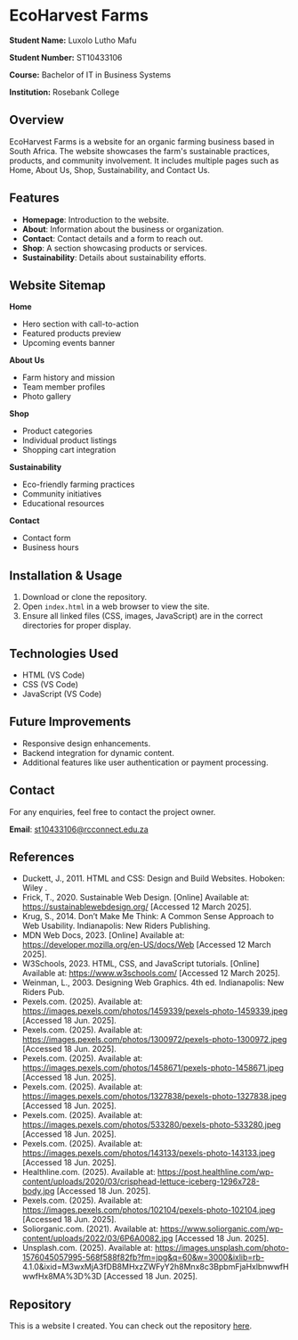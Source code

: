 # EcoHarvest Farms

**Student Name:** Luxolo Lutho Mafu

**Student Number:** ST10433106

**Course:** Bachelor of IT in Business Systems

**Institution:** Rosebank College

## Overview
EcoHarvest Farms is a website for an organic farming business based in South Africa. The website showcases the farm's sustainable practices, products, and community involvement. It includes multiple pages such as Home, About Us, Shop, Sustainability, and Contact Us.

## Features
- **Homepage**: Introduction to the website.
- **About**: Information about the business or organization.
- **Contact**: Contact details and a form to reach out.
- **Shop**: A section showcasing products or services.
- **Sustainability**: Details about sustainability efforts.

## Website Sitemap
**Home**
- Hero section with call-to-action
- Featured products preview
- Upcoming events banner

**About Us**
- Farm history and mission
- Team member profiles
- Photo gallery

**Shop**
- Product categories
- Individual product listings
- Shopping cart integration

**Sustainability**
- Eco-friendly farming practices
- Community initiatives
- Educational resources

**Contact**
- Contact form
- Business hours

## Installation & Usage
1. Download or clone the repository.
2. Open `index.html` in a web browser to view the site.
3. Ensure all linked files (CSS, images, JavaScript) are in the correct directories for proper display.

## Technologies Used
- HTML (VS Code)
- CSS (VS Code)
- JavaScript (VS Code)

## Future Improvements
- Responsive design enhancements.
- Backend integration for dynamic content.
- Additional features like user authentication or payment processing.

## Contact
For any enquiries, feel free to contact the project owner.

**Email**: st10433106@rcconnect.edu.za

## References
- Duckett, J., 2011. HTML and CSS: Design and Build Websites. Hoboken: Wiley .
- Frick, T., 2020. Sustainable Web Design. [Online] 
  Available at: https://sustainablewebdesign.org/
  [Accessed 12 March 2025].
- Krug, S., 2014. Don’t Make Me Think: A Common Sense Approach to Web Usability. Indianapolis: New Riders Publishing.
- MDN Web Docs, 2023. [Online] 
  Available at: https://developer.mozilla.org/en-US/docs/Web
  [Accessed 12 March 2025].
- W3Schools, 2023. HTML, CSS, and JavaScript tutorials. [Online] 
  Available at: https://www.w3schools.com/
  [Accessed 12 March 2025].
- Weinman, L., 2003. Designing Web Graphics. 4th ed. Indianapolis: New Riders Pub.
- Pexels.com. (2025). Available at: https://images.pexels.com/photos/1459339/pexels-photo-1459339.jpeg [Accessed 18 Jun. 2025].
- Pexels.com. (2025). Available at: https://images.pexels.com/photos/1300972/pexels-photo-1300972.jpeg [Accessed 18 Jun. 2025].
- Pexels.com. (2025). Available at: https://images.pexels.com/photos/1458671/pexels-photo-1458671.jpeg [Accessed 18 Jun. 2025].
- Pexels.com. (2025). Available at: https://images.pexels.com/photos/1327838/pexels-photo-1327838.jpeg [Accessed 18 Jun. 2025].
- Pexels.com. (2025). Available at: https://images.pexels.com/photos/533280/pexels-photo-533280.jpeg [Accessed 18 Jun. 2025].
- Pexels.com. (2025). Available at: https://images.pexels.com/photos/143133/pexels-photo-143133.jpeg [Accessed 18 Jun. 2025].
- Healthline.com. (2025). Available at: https://post.healthline.com/wp-content/uploads/2020/03/crisphead-lettuce-iceberg-1296x728-body.jpg [Accessed 18 Jun. 2025].
- Pexels.com. (2025). Available at: https://images.pexels.com/photos/102104/pexels-photo-102104.jpeg [Accessed 18 Jun. 2025].
- Soliorganic.com. (2021). Available at: https://www.soliorganic.com/wp-content/uploads/2022/03/6P6A0082.jpg [Accessed 18 Jun. 2025].
- Unsplash.com. (2025). Available at: https://images.unsplash.com/photo-1576045057995-568f588f82fb?fm=jpg&q=60&w=3000&ixlib=rb-                                             4.1.0&ixid=M3wxMjA3fDB8MHxzZWFyY2h8Mnx8c3BpbmFjaHxlbnwwfHwwfHx8MA%3D%3D [Accessed 18 Jun. 2025].

## Repository

This is a website I created. You can check out the repository [here](https://github.com/LuthoM87/ecoharvest-farms).
